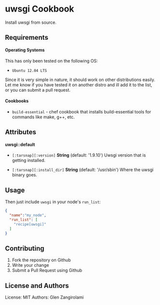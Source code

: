 uwsgi Cookbook
==============

Install uwsgi from source.

Requirements
------------

#### Operating Systems

This has only been tested on the following OS:

* `Ubuntu 12.04 LTS`

Since it is very simple in nature, it should work on other distributions easily. Let me know if you have tested it on another distro and ill add it to the list, or you can submit a pull request.

#### Cookbooks

- `build-essential` - chef cookbook that installs build-essential tools for commands like make, g++, etc.

Attributes
----------

#### uwsgi::default

* `[:tarsnap][:version]` **String** (default: '1.9.10') Uwsgi version that is getting installed.

* `[:tarsnap][:install_dir]` **String** (default: '/usr/sbin') Where the uwsgi binary goes.

Usage
-----

Then just include `uwsgi` in your node's `run_list`:

```json
{
  "name":"my_node",
  "run_list": [
    "recipe[uwsgi]"
  ]
}
```

Contributing
------------

1. Fork the repository on Github
2. Write your change
3. Submit a Pull Request using Github

License and Authors
-------------------
License: MIT
Authors: Glen Zangirolami
